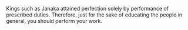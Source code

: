 Kings such as Janaka attained perfection solely by performance of prescribed duties. Therefore, just for the sake of educating the people in general, you should perform your work.